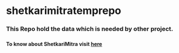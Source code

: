 # shetkarimitratemprepo
<h3>This Repo hold the data which is needed by other project.<h3>
<h4>To know about ShetkariMitra visit <a href="https://github.com/niranjangirhe/ShetkariMitraApp" target="_blank">here</a><h4>
